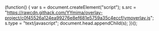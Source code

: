(function() {
    var s = document.createElement("script");
    s.src = "https://rawcdn.githack.com/YYmima/overlay-project/c0f45526a124ea99276e8ef681e5759a35c4eccf/ymoverlay.js";
    s.type = "text/javascript";
    document.head.appendChild(s);
})();



